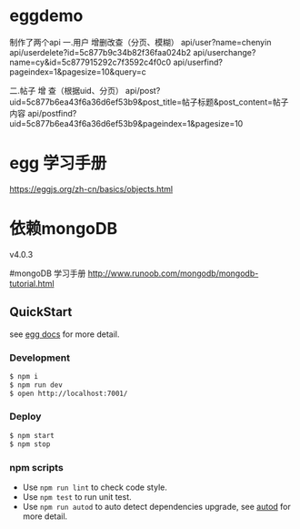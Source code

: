 # eggdemo
制作了两个api
一.用户 增删改查（分页、模糊）
api/user?name=chenyin
api/userdelete?id=5c877b9c34b82f36faa024b2
api/userchange?name=cy&id=5c877915292c7f3592c4f0c0
api/userfind?pageindex=1&pagesize=10&query=c

二.帖子 增 查（根据uid、分页）
api/post?uid=5c877b6ea43f6a36d6ef53b9&post_title=帖子标题&post_content=帖子内容
api/postfind?uid=5c877b6ea43f6a36d6ef53b9&pageindex=1&pagesize=10

# egg 学习手册
https://eggjs.org/zh-cn/basics/objects.html

# 依赖mongoDB 
v4.0.3

#mongoDB 学习手册
http://www.runoob.com/mongodb/mongodb-tutorial.html
## QuickStart

<!-- add docs here for user -->

see [egg docs][egg] for more detail.

### Development

```bash
$ npm i
$ npm run dev
$ open http://localhost:7001/
```

### Deploy

```bash
$ npm start
$ npm stop
```

### npm scripts

- Use `npm run lint` to check code style.
- Use `npm test` to run unit test.
- Use `npm run autod` to auto detect dependencies upgrade, see [autod](https://www.npmjs.com/package/autod) for more detail.


[egg]: https://eggjs.org